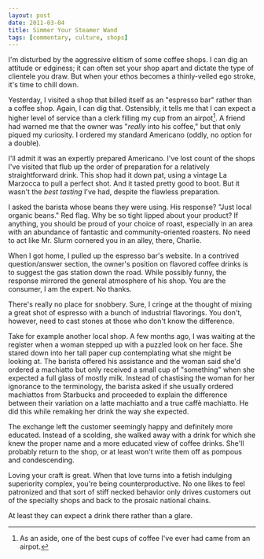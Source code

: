 ```yaml
---
layout: post
date: 2011-03-04
title: Simmer Your Steamer Wand
tags: [commentary, culture, shops]
---
```

I'm disturbed by the aggressive elitism of some coffee shops. I can dig an attitude or edginess; it can often set your shop apart and dictate the type of clientele you draw. But when your ethos becomes a thinly-veiled ego stroke, it's time to chill down.

Yesterday, I visited a shop that billed itself as an "espresso bar" rather than a coffee shop. Again, I can dig that. Ostensibly, it tells me that I can expect a higher level of service than a clerk filling my cup from an airpot[^simmer1]. A friend had warned me that the owner was "<em>really</em> into his coffee," but that only piqued my curiosity. I ordered my standard Americano (oddly, no option for a double).

I'll admit it was an expertly prepared Americano. I've lost count of the shops I've visited that flub up the order of preparation for a relatively straightforward drink. This shop had it down pat, using a vintage La Marzocca to pull a perfect shot. And it tasted pretty good to boot. But it wasn't the _best tasting_ I've had, despite the flawless preparation.

I asked the barista whose beans they were using. His response? "Just local organic beans." Red flag. Why be so tight lipped about your product? If anything, you should be proud of your choice of roast, especially in an area with an abundance of fantastic and community-oriented roasters. No need to act like Mr. Slurm cornered you in an alley, there, Charlie.

When I got home, I pulled up the espresso bar's website. In a contrived question/answer section, the owner's position on flavored coffee drinks is to suggest the gas station down the road. While possibly funny, the response mirrored the general atmosphere of his shop. You are the consumer, I am the expert. No thanks.

There's really no place for snobbery. Sure, I cringe at the thought of mixing a great shot of espresso with a bunch of industrial flavorings. You don't, however, need to cast stones at those who don't know the difference.

Take for example another local shop. A few months ago, I was waiting at the register when a woman stepped up with a puzzled look on her face. She stared down into her tall paper cup contemplating what she might be looking at. The barista offered his assistance and the woman said she'd ordered a machiatto but only received a small cup of "something" when she expected a full glass of mostly milk. Instead of chastising the woman for her ignorance to the terminology, the barista asked if she usually ordered machiattos from Starbucks and proceeded to explain the difference between their variation on a latte machiatto and a true caffè machiatto. He did this while remaking her drink the way she expected.

The exchange left the customer seemingly happy and definitely more educated. Instead of a scolding, she walked away with a drink for which she knew the proper name and a more educated view of coffee drinks. She'll probably return to the shop, or at least won't write them off as pompous and condescending.

Loving your craft is great. When that love turns into a fetish indulging superiority complex, you're being counterproductive. No one likes to feel patronized and that sort of stiff necked behavior only drives customers out of the specialty shops and back to the prosaic national chains. 

At least they can expect a drink there rather than a glare.

[^simmer1]: As an aside, one of the best cups of coffee I've ever had came from an airpot.